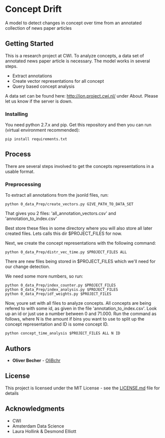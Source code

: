 # Concept Drift

A model to detect changes in concept over time from an annotated collection of news paper articles

## Getting Started

This is a research project at CWI. To analyze concepts, a data set of annotated news paper article is necessary.
The model works in several steps. 
* Extract annotations
* Create vector representations for all concept
* Query based concept analysis

A data set can be found here: http://ion.project.cwi.nl/ under About. Please let us know if the server is down.


### Installing

You need python 2.7.x and pip. Get this repository and then you can run (virtual environment recommended):

```
pip install requirements.txt
```

## Process

There are several steps involved to get the concepts representations in a usable format. 

### Preprocessing

To extract all annotations from the jsonld files, run:
```
python 0_data_Prep/create_vectors.py GIVE_PATH_TO_DATA_SET
```

That gives you 2 files: 'all_annotation_vectors.csv' and 'annotation_to_index.csv'

Best store these files in some directory where you will also store all later created files. Lets calls this dir $PROJECT_FILES for now.

Next, we create the concept representations with the following command:

```
python 0_data_Prep/distr_vec_time.py $PROJECT_FILES ALL
```

There are new files being stored in $PROJECT_FILES which we'll need for our change detection.

We need some more numbers, so run:
```
python 0_data_Prep/index_counter.py $PROJECT_FILES
python 0_data_Prep/index_analysis.py $PROJECT_FILES
python 0_data_Prep/idf_weights.py $PROJECT_FILES
```

Now, youre set with all files to analyze concepts. All concepts are being refered to with some id, as given in the file 'annotation_to_index.csv'. Look up an id or just use a number between 0 and 71.000.
Run the command as follows, where N is the amount if bins you want to use to split up the concept representation and ID is some concept ID. 

```
python concept_time_analysis $PROJECT_FILES ALL N ID
```


## Authors

* **Oliver Becher** - [OliBchr](https://github.com/olibchr)


## License

This project is licensed under the MIT License - see the [LICENSE.md](LICENSE.md) file for details

## Acknowledgments

* CWI
* Amsterdam Data Science
* Laura Hollink & Desmond Elliott
